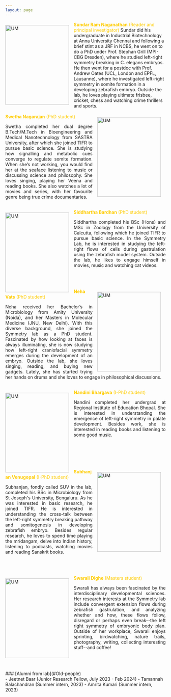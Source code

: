 ```yaml
---
layout: page
---
```


<div class="grid">
    <div class="unit whole center-on-mobiles">
        <img src="{{ "/Images/Sundar.png" | prepend: site.baseurl }}" width="200" height="250" alt="UM" style="float:left;margin-right:         15px;margin-top: 10px">
        <font color="#fc0">
                <b>Sundar Ram Naganathan</b> (Reader and principal investigator)
        </font>
        Sundar did his undergraduate in Industrial Biotechnology at Anna University Chennai and following a brief stint as a JRF in NCBS, he went on to do a PhD under Prof. Stephan Grill (MPI-CBG Dresden), where he studied left-right symmetry breaking in C. elegans embryos. He then went for a postdoc with Prof. Andrew Oates (UCL, London and EPFL, Lausanne), where he investigated left-right symmetry in somite formation in a developing zebrafish embryo. Outside the lab, he loves playing ultimate frisbee, cricket, chess and watching crime thrillers and sports.            
        </div>
  </div>     
        <br/>
        <img src="{{ "/Images/Swetha.jpg" | prepend: site.baseurl }}" width="200" height="250" alt="UM" style="float:right;margin-left: 15px; margin-right: 15px;margin-top: 10px">
        <font color="#fc0">
                <b>Swetha Nagarajan</b> (PhD student)
        </font>
        <p align="justify">Swetha completed her dual degree B.Tech/M.Tech in Bioengineering and Medical Nanotechnology from SASTRA University, after which she joined TIFR to pursue basic science. She is studying how signalling and metabolic cues converge to regulate somite formation. When she’s not working, you would find her at the seaface listening to music or discussing science and philosophy. She loves singing, playing her Veena and reading books. She also watches a lot of movies and series, with her favourite genre being true crime documentaries.</p>
        <br/>
        <img src="{{ "/Images/Siddhartha.jpg" | prepend: site.baseurl }}" width="200" height="250" alt="UM" style="float:left;margin-right: 15px;margin-top: 10px">
        <font color="#fc0">
                <b>Siddhartha Bardhan</b> (PhD student)
        </font>
        <p align="justify">Siddhartha completed his BSc (Hons) and MSc in Zoology from the University of Calcutta, following which he joined TIFR to pursue basic science. In the Symmetry Lab, he is interested in studying the left-right flows of cells during gastrulation using the zebrafish model system. Outside the lab, he likes to engage himself in movies, music and watching cat videos.</p>
        <br/>
        <br/>
        <br/>
        <img src="{{ "/Images/Neha.jpg" | prepend: site.baseurl }}" width="200" height="250" alt="UM" style="float:right;margin-left: 15px; margin-right: 15px;margin-top: 10px">
        <font color="#fc0">
                <b>Neha Vats</b> (PhD student)
        </font>
        <p align="justify">Neha received her Bachelor’s in Microbiology from Amity University (Noida), and her Masters in Molecular Medicine (JNU, New Delhi). With this diverse background, she joined the Symmetry lab as a PhD student. Fascinated by how looking at faces is always illuminating, she is now studying how left-right craniofacial symmetry emerges during the development of an embryo. Outside the lab, she loves singing, reading, and buying new gadgets. Lately, she has started trying her hands on drums and she loves to engage in philosophical discussions.</p>
        <br/>
        <img src="{{ "/Images/Nandini.jpg" | prepend: site.baseurl }}" width="200" height="250" alt="UM" style="float:left;margin-right: 15px;margin-top: 10px">
        <font color="#fc0">
                <b>Nandini Bhargava</b> (I-PhD student)
        </font>
        <p align="justify">Nandini completed her undergrad at Regional Institute of Education Bhopal. She is interested in understanding the emergence of left-right symmetry in palate development. Besides work, she is interested in reading books and listening to some good music.</p>
        <br/>
        <br/>
        <br/>
        <br/>
        <br/>
        <img src="{{ "/Images/SUV.jpg" | prepend: site.baseurl }}" width="200" height="250" alt="UM" style="float:right;margin-left: 15px; margin-right: 15px;margin-top: 10px">
        <font color="#fc0">
                <b>Subhanjan Venugopal</b> (I-PhD student)
        </font>
        <p align="justify">Subhanjan, fondly called SUV in the lab, completed his BSc in Microbiology from St Joseph's University, Bengaluru. As he was interested in basic research, he joined TIFR. He is interested in understanding the cross-talk between the left-right symmetry breaking pathway and somitogenesis in developing zebrafish embryo. Besides regular research, he loves to spend time playing the mridangam, delve into Indian history, listening to podcasts, watching movies and reading Sanskrit books.</p>
        <br/>
        <br/>
        <br/>
        <img src="{{ "/Images/Swarali.jpeg" | prepend: site.baseurl }}" width="200" height="250" alt="UM" style="float:left;margin-right: 15px;margin-top: 10px">
        <font color="#fc0">
                <b>Swarali Dighe</b> (Masters student)
        </font>
        <p align="justify">Swarali has always been fascinated by the interdisciplinary developmental sciences. Her research interests at the Symmetry lab include convergent extension flows during zebrafish gastrulation, and analyzing whether and how, these flows follow, disregard or perhaps even break--the left right symmetry of embryonic body plan. Outside of her workplace, Swarali enjoys sprinting, birdwatching, nature trails, photography, writing, collecting interesting stuff--and coffee!</p>
        <br/>
        <br/>
        <br/>
        ### [Alumni from lab](#Old-people) <br/>
        - Jeetnet Baar (Junior Research Fellow, July 2023 - Feb 2024)
        - Tamannah Balachandran (Summer intern, 2023)
        - Amrita Kumari (Summer intern, 2023)
